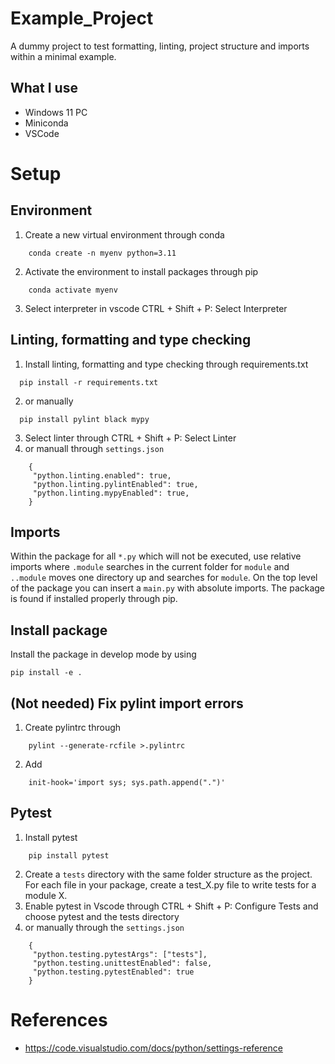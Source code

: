 # Example_Project

A dummy project to test formatting, linting, project structure and imports within a minimal example.

## What I use
 - Windows 11 PC
 - Miniconda
 - VSCode

# Setup
## Environment
  1. Create a new virtual environment through conda
```
    conda create -n myenv python=3.11
```
  2. Activate the environment to install packages through pip
```
    conda activate myenv
```
  3. Select interpreter in vscode CTRL + Shift + P: Select Interpreter

## Linting, formatting and type checking
  1. Install linting, formatting and type checking through requirements.txt
```
  pip install -r requirements.txt
```
  2. or manually 
```
  pip install pylint black mypy
```
  3. Select linter through CTRL + Shift + P: Select Linter
  4. or manuall through ```settings.json```
```
    {
     "python.linting.enabled": true,
     "python.linting.pylintEnabled": true,
     "python.linting.mypyEnabled": true,
    }
```
## Imports
Within the package for all ```*.py``` which will not be executed, use relative imports where ```.module``` searches in the current folder for ```module``` and ```..module``` moves one directory up and searches for ```module```. On the top level of the package you can insert a ```main.py``` with absolute imports. The package is found if installed properly through pip.

## Install package
Install the package in develop mode by using
```
pip install -e .
```

## (Not needed) Fix pylint import errors
  1. Create pylintrc through 
```
    pylint --generate-rcfile >.pylintrc
```
  2. Add 
```
    init-hook='import sys; sys.path.append(".")'
```

## Pytest
  1. Install pytest
```
    pip install pytest 
```
  2. Create a ```tests``` directory with the same folder structure as the project. For each file in your package, create a test_X.py file to write tests for a module X.
  3. Enable pytest in Vscode through CTRL + Shift + P: Configure Tests and choose pytest and the tests directory
  4. or manually through the ```settings.json```
```
    {
     "python.testing.pytestArgs": ["tests"],
     "python.testing.unittestEnabled": false,
     "python.testing.pytestEnabled": true
    }
```

# References
  - https://code.visualstudio.com/docs/python/settings-reference
